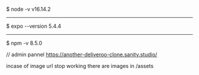$ node -v
v16.14.2

---

$ expo --version
5.4.4

---

$ npm -v
8.5.0



// admin pannel
https://another-deliveroo-clone.sanity.studio/ 

incase of image url stop working there are images in /assets
